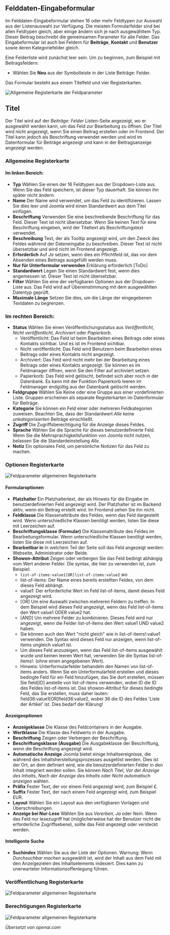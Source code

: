 <!-- Filename: J3.x:Adding_custom_fields/Parameters_for_all_Custom_Fields / Display title: Feldparameter -->

## Felddaten-Eingabeformular

Im Felddaten-Eingabeformular stehen 16 oder mehr Feldtypen zur Auswahl aus der Listenauswahl zur Verfügung. Die meisten Formularfelder sind bei allen Feldtypen gleich, aber einige ändern sich je nach ausgewähltem Typ. Dieser Beitrag beschreibt die gemeinsamen Parameter für alle Felder. Das Eingabeformular ist auch bei Feldern für **Beiträge**, **Kontakt** und **Benutzer** sowie deren Kategoriefelder gleich.

Eine Felderliste wird zunächst leer sein. Um zu beginnen, zum Beispiel mit Beitragsfeldern:
* Wählen Sie **Neu** aus der Symbolleiste in der Liste Beiträge: Felder.

Das Formular besteht aus einem Titelfeld und vier Registerkarten.

![Allgemeine Registerkarte der Feldparameter](../../../en/images/fields/fields-parameters-general-tab.png)

## Titel

Der Titel wird auf der *Beiträge: Felder* Listen-Seite angezeigt, wo er ausgewählt werden kann, um das Feld zur Bearbeitung zu öffnen. Der Titel wird nicht angezeigt, wenn Sie einen Beitrag erstellen oder im Frontend. Der Titel kann jedoch als Beschriftung verwendet werden und wird im Datenformular für Beiträge angezeigt und kann in der Beitragsanzeige angezeigt werden.

### Allgemeine Registerkarte

#### Im linken Bereich:

- **Typ** Wählen Sie einen der 16 Feldtypen aus der Dropdown-Liste aus. Wenn Sie das Feld speichern, ist dieser Typ dauerhaft. Sie können ihn später nicht ändern.
- **Name** Der Name wird verwendet, um das Feld zu identifizieren. Lassen Sie dies leer und Joomla wird einen Standardwert aus dem Titel einfügen.
- **Beschriftung** Verwenden Sie eine beschreibende Beschriftung für das Feld. Dieser Text ist nicht übersetzbar. Wenn Sie keinen Text für eine Beschriftung eingeben, wird der Titeltext als Beschriftungstext verwendet.
- **Beschreibung** Text, der als Tooltip angezeigt wird, um den Zweck des Feldes während der Dateneingabe zu beschreiben. Dieser Text ist nicht übersetzbar und wird nicht im Frontend angezeigt.
- **Erforderlich** Auf *Ja* setzen, wenn dies ein Pflichtfeld ist, das vor dem Absenden eines Beitrags ausgefüllt werden muss.
- **Nur für Unterformular verwenden** Erklärung erforderlich [ToDo]
- **Standardwert** Legen Sie einen Standardwert fest, wenn dies angemessen ist. Dieser Text ist nicht übersetzbar.
- **Filter** Wählen Sie eine der verfügbaren Optionen aus der Dropdown-Liste aus. Das Feld wird auf Übereinstimmung mit dem ausgewählten Datentyp geprüft.
- **Maximale Länge** Setzen Sie dies, um die Länge der eingegebenen Textdaten zu begrenzen.

### Im rechten Bereich:

- **Status** Wählen Sie einen Veröffentlichungsstatus aus *Veröffentlicht*, *Nicht veröffentlicht*, *Archiviert* oder *Papierkorb*.
  - Veröffentlicht: Das Feld ist beim Bearbeiten eines Beitrags oder eines Kontakts sichtbar. Und es ist im Frontend sichtbar.
  - Nicht veröffentlicht: Das Feld wird Benutzern beim Bearbeiten eines Beitrags oder eines Kontakts nicht angezeigt.
  - Archiviert: Das Feld wird nicht mehr bei der Bearbeitung eines Beitrags oder eines Kontakts angezeigt. Sie können es im Feldmanager öffnen, wenn Sie den Filter auf archiviert setzen.
  - Papierkorb: Das Feld wird gelöscht, befindet sich aber noch in der Datenbank. Es kann mit der Funktion Papierkorb leeren im Feldmanager endgültig aus der Datenbank gelöscht werden.
- **Feldgruppe** Wählen Sie Keine oder eine Gruppe aus einer vordefinierten Liste. Gruppen erscheinen als separate Registerkarten im Datenformular für Beiträge.
- **Kategorie** Sie können ein Feld einer oder mehreren Feldkategorien zuweisen. Beachten Sie, dass der Standardwert *Alle* keine *unkategorisierten* Beiträge einschließt.
- **Zugriff** Die Zugriffsberechtigung für die Anzeige dieses Feldes.
- **Sprache** Wählen Sie die Sprache für dieses benutzerdefinierte Feld. Wenn Sie die Mehrsprachigkeitsfunktion von Joomla nicht nutzen, belassen Sie die Standardeinstellung *Alle*.
- **Notiz** Ein optionales Feld, um persönliche Notizen für das Feld zu machen.

### Optionen Registerkarte

![Feldparameter allgemeinen Registerkarte](../../../en/images/fields/fields-parameters-options-tab.png)

#### Formularoptionen

- **Platzhalter** Ein Platzhaltertext, der als Hinweis für die Eingabe im benutzerdefinierten Feld angezeigt wird. Der Platzhalter ist im Backend aktiv, wenn ein Beitrag erstellt wird. Im Frontend sehen Sie ihn nicht.
- **Feldklasse** Die Klassenattribute des Feldes, wenn das Feld dargestellt wird. Wenn unterschiedliche Klassen benötigt werden, listen Sie diese mit Leerzeichen auf.
- **Beschriftungsklasse (Formular)** Die Klassenattribute des Feldes im Bearbeitungsformular. Wenn unterschiedliche Klassen benötigt werden, listen Sie diese mit Leerzeichen auf.
- **Bearbeitbar in** In welchem Teil der Seite soll das Feld angezeigt werden: Webseite, Administrator oder Beide.
- **Showon-Attribut** Zeigen oder verbergen Sie das Feld bedingt abhängig vom Wert anderer Felder. Die syntax, die hier zu verwenden ist, zum Beispiel:
  - `list-of-items:value1[OR]list-of-items:value2` wo
  - list-of-items: Der Name eines bereits erstellten Feldes, von dem dieses Feld abhängt.
  - value1: Der erforderliche Wert im Feld list-of-items, damit dieses Feld angezeigt wird.
  - [OR] Um eine Auswahl zwischen mehreren Feldern zu treffen. In dem Beispiel wird dieses Feld angezeigt, wenn das Feld list-of-items den Wert value1 ODER value2 hat.
  - [AND] Um mehrere Felder zu kombinieren. Dieses Feld wird nur angezeigt, wenn die Felder list-of-items den Wert value1 UND value2 haben.
  - Sie können auch den Wert "nicht gleich" wie in list-of-items!:value1 verwenden. Die Syntax wird dieses Feld nur anzeigen, wenn list-of-items ungleich value1 ist.
  - Um dieses Feld anzuzeigen, wenn das Feld list-of-items ausgewählt wurde und keinen leeren Wert hat, verwenden Sie die Syntax list-of-items!: (ohne einen angegebenen Wert).
  - Hinweis: Unterformularfelder behandeln den Namen von list-of-items anders. Wenn Sie ein Unterformularfeld erstellen und dieses bedingte Feld für ein Feld hinzufügen, das Sie dort erstellen, müssen Sie field[ID] anstelle von list-of-items verwenden, wobei ID die ID des Feldes list-of-items ist. Das showon-Attribut für dieses bedingte Feld, das Sie erstellen, muss daher lauten: field36:value1[OR]field36:value2, wobei 36 die ID des Feldes 'Liste der Artikel' ist. Dies bedarf der Klärung!

#### Anzeigeoptionen

- **Anzeigeklasse** Die Klasse des Feldcontainers in der Ausgabe.
- **Wertklasse** Die Klasse des Feldwerts in der Ausgabe.
- **Beschriftung** Zeigen oder Verbergen der Beschriftung.
- **Beschriftungsklasse (Ausgabe)** Die Ausgabeklasse der Beschriftung, wenn die Beschriftung angezeigt wird.
- **Automatische Anzeige** Joomla bietet einige Inhaltsereignisse, die während des Inhaltsherstellungsprozesses ausgelöst werden. Dies ist der Ort, an dem definiert wird, wie die benutzerdefinierten Felder in den Inhalt integriert werden sollen. Sie können *Nach Titel*, *Vor der Anzeige des Inhalts*, *Nach der Anzeige des Inhalts* oder *Nicht automatisch anzeigen* wählen.
- **Präfix** Fester Text, der vor einem Feld angezeigt wird, zum Beispiel £.
- **Suffix** Fester Text, der nach einem Feld angezeigt wird, zum Beispiel EUR.
- **Layout** Wählen Sie ein Layout aus den verfügbaren Vorlagen und Überschreibungen.
- **Anzeige bei Nur-Lese** Wählen Sie aus *Vererben*, *Ja* oder *Nein*. Wenn das Feld nur lesezugriff hat (möglicherweise hat der Benutzer nicht die erforderliche Zugriffsebene), sollte das Feld angezeigt oder versteckt werden.

#### Intelligente Suche

- **Suchindex** Wählen Sie aus der Liste der Optionen. Warnung: Wenn *Durchsuchbar machen* ausgewählt ist, wird der Inhalt aus dem Feld mit den Anzeigezielen des Inhaltselements indexiert. Dies kann zu unerwarteter Informationsoffenlegung führen.

### Veröffentlichung Registerkarte

![Feldparameter allgemeinen Registerkarte](../../../en/images/fields/fields-parameters-publishing-tab.png)

### Berechtigungen Registerkarte

![Feldparameter allgemeinen Registerkarte](../../../en/images/fields/fields-parameters-permissions-tab.png)

*Übersetzt von openai.com*

